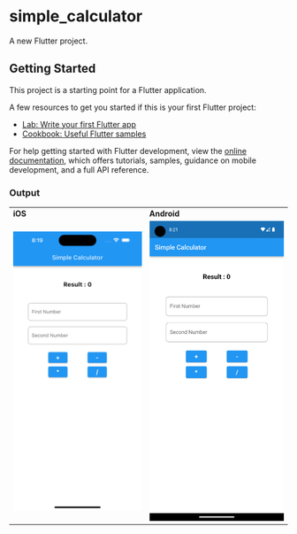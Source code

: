 # simple_calculator

A new Flutter project.

## Getting Started

This project is a starting point for a Flutter application.

A few resources to get you started if this is your first Flutter project:

- [Lab: Write your first Flutter app](https://docs.flutter.dev/get-started/codelab)
- [Cookbook: Useful Flutter samples](https://docs.flutter.dev/cookbook)

For help getting started with Flutter development, view the
[online documentation](https://docs.flutter.dev/), which offers tutorials,
samples, guidance on mobile development, and a full API reference.

### Output

<table>
    <tr>
        <td><b>iOS</b></td>
        <td><b>Android</b></td>
    </tr>
    <tr>
        <td><img src="images/Simulator%20Screenshot%20-%20iPhone%2014%20Pro%20Max%20-%202023-06-18%20at%2020.19.29.png"></td>
        <td><img src="images/Screenshot_1687099901.png"></td>
    </tr>
</table>
